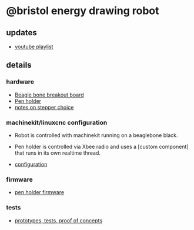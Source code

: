 # @bristol energy drawing robot

## updates

* [youtube playlist](https://www.youtube.com/playlist?list=PLmcDgdDpcaPiOdnMplbk7o1K5Kpvp_UAL)

## details

### hardware

* [Beagle bone breakout board](hardware/bbbbbb_pcb/)
* [Pen holder](hardware/gondola_pcb/)
* [notes on stepper choice](tests/stepper-choice)

### machinekit/linuxcnc configuration

* Robot is controlled with machinekit running on a beaglebone black.
* Pen holder is controlled via Xbee radio and uses a [custom component] that runs in its own realtime thread.

* [configuration](/mattvenn/machinekit-bipod)

### firmware

* [pen holder firmware](firmware/gondola/)

### tests

* [prototypes, tests, proof of concepts](tests)
